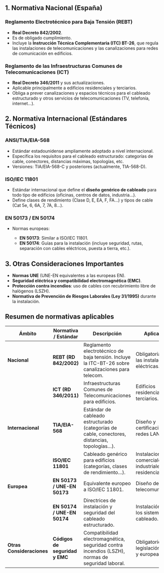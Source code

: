 ## 1. Normativa Nacional (España)

### Reglamento Electrotécnico para Baja Tensión (REBT)

* **Real Decreto 842/2002**.
* Es de obligado cumplimiento.
* Incluye la **Instrucción Técnica Complementaria (ITC) BT-26**, que regula las instalaciones de telecomunicaciones y las canalizaciones para redes de comunicación en edificios.

### Reglamento de las Infraestructuras Comunes de Telecomunicaciones (ICT)

* **Real Decreto 346/2011** y sus actualizaciones.
* Aplicable principalmente a edificios residenciales y terciarios.
* Obliga a prever canalizaciones y espacios técnicos para el cableado estructurado y otros servicios de telecomunicaciones (TV, telefonía, internet…).


## 2. Normativa Internacional (Estándares Técnicos)

### ANSI/TIA/EIA-568

* Estándar estadounidense ampliamente adoptado a nivel internacional.
* Especifica los requisitos para el cableado estructurado: categorías de cable, conectores, distancias máximas, topologías, etc.
* Versiones: TIA/EIA-568-C y posteriores (actualmente, TIA-568-D).

### ISO/IEC 11801

* Estándar internacional que define el **diseño genérico de cableado** para todo tipo de edificios (oficinas, centros de datos, industria…).
* Define clases de rendimiento (Clase D, E, EA, F, FA…) y tipos de cable (Cat 5e, 6, 6A, 7, 7A, 8…).

### EN 50173 / EN 50174

* Normas europeas:

  * **EN 50173**: Similar a ISO/IEC 11801.
  * **EN 50174**: Guías para la instalación (incluye seguridad, rutas, separación con cables eléctricos, puesta a tierra, etc.).


## 3. Otras Consideraciones Importantes

* **Normas UNE** (UNE-EN equivalentes a las europeas EN).
* **Seguridad eléctrica y compatibilidad electromagnética (EMC)**.
* **Protección contra incendios**: uso de cables con recubrimiento libre de halógenos (LSZH).
* **Normativa de Prevención de Riesgos Laborales (Ley 31/1995)** durante la instalación.

## Resumen de normativas aplicables

| **Ámbito**                | **Normativa / Estándar**       | **Descripción**                                                                                    | **Aplicabilidad**                                        |
| ------------------------- | ------------------------------ | -------------------------------------------------------------------------------------------------- | -------------------------------------------------------- |
| **Nacional**              | **REBT (RD 842/2002)**         | Reglamento electrotécnico de baja tensión. Incluye la ITC-BT-26 sobre canalizaciones para telecom. | Obligatoria en todas las instalaciones eléctricas.       |
|                           | **ICT (RD 346/2011)**          | Infraestructuras Comunes de Telecomunicaciones para edificios.                                     | Edificios residenciales y terciarios.                    |
| **Internacional**         | **TIA/EIA-568**                | Estándar de cableado estructurado (categorías de cable, conectores, distancias, topologías…).      | Diseño y certificación de redes LAN.                     |
|                           | **ISO/IEC 11801**              | Cableado genérico para edificios (categorías, clases de rendimiento…).                             | Instalaciones comerciales, industriales y residenciales. |
| **Europea**               | **EN 50173 / UNE-EN 50173**    | Equivalente europeo a ISO/IEC 11801.                                                               | Diseño de redes de telecomunicaciones.                   |
|                           | **EN 50174 / UNE-EN 50174**    | Directrices de instalación y seguridad del cableado estructurado.                                  | Instalación física de los sistemas de cableado.          |
| **Otras Consideraciones** | **Códigos de seguridad y EMC** | Compatibilidad electromagnética, seguridad contra incendios (LSZH), normas de seguridad laboral.   | Obligatorio según legislación española y europea.        |




